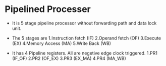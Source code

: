 # Pipelined Processer

* It is 5 stage pipeline processor without forwarding path and data lock unit.

* The 5 stages are 
  1.Instruction fetch (IF)
  2.Operand fetch     (OF)
  3.Execute           (EX)
  4.Memory Access     (MA)
  5.Write Back        (WB)
  
* It has 4 Pipeline registers. All are negetive edge clock triggered.
  1.PR1 (IF_OF)
  2.PR2 (OF_EX)
  3.PR3 (EX_MA)
  4.PR4 (MA_WB)
  

